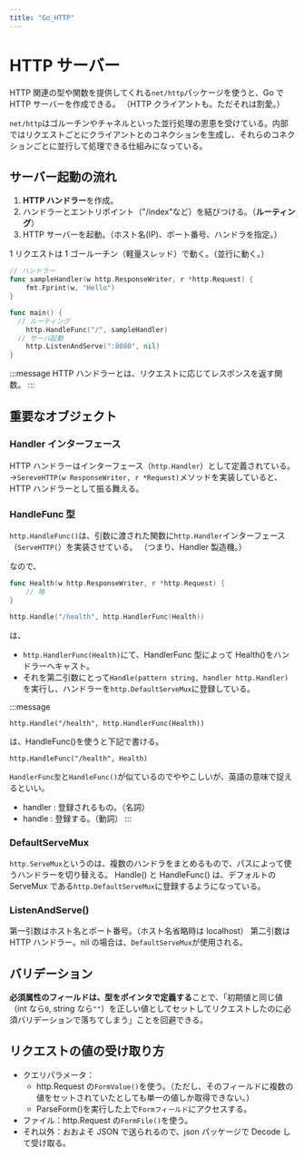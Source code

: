 ```yaml
---
title: "Go_HTTP"
---
```


# HTTP サーバー

HTTP 関連の型や関数を提供してくれる`net/http`パッケージを使うと、Go で HTTP サーバーを作成できる。
（HTTP クライアントも。ただそれは割愛。）

`net/http`はゴルーチンやチャネルといった並行処理の恩恵を受けている。内部ではリクエストごとにクライアントとのコネクションを生成し、それらのコネクションごとに並行して処理できる仕組みになっている。

## サーバー起動の流れ

1. **HTTP ハンドラー**を作成。
2. ハンドラーとエントリポイント（"/index"など）を結びつける。（**ルーティング**）
3. HTTP サーバーを起動。（ホスト名(IP)、ポート番号、ハンドラを指定。）

1 リクエストは 1 ゴールーチン（軽量スレッド）で動く。（並行に動く。）

```go
// ハンドラー
func sampleHandler(w http.ResponseWriter, r *http.Request) {
	fmt.Fprint(w, "Hello")
}

func main() {
  // ルーティング
	http.HandleFunc("/", sampleHandler)
  // サーバ起動
	http.ListenAndServe(":8080", nil)
}
```

:::message
HTTP ハンドラーとは、リクエストに応じてレスポンスを返す関数。
:::

## 重要なオブジェクト

### Handler インターフェース

HTTP ハンドラーはインターフェース（`http.Handler`）として定義されている。
→`SereveHTTP(w ResponseWriter, r *Request)`メソッドを実装していると、HTTP ハンドラーとして振る舞える。

### HandleFunc 型

`http.HandleFunc()`は、引数に渡された関数に`http.Handler`インターフェース（`ServeHTTP(`）を実装させている。
（つまり、Handler 製造機。）

なので、

```go
func Health(w http.ResponseWriter, r *http.Request) {
	// 略
}

http.Handle("/health", http.HandlerFunc(Health))
```

は、

- `http.HandlerFunc(Health)`にて、HandlerFunc 型によって Health()をハンドラーへキャスト。
- それを第二引数にとって`Handle(pattern string, handler http.Handler)`を実行し、ハンドラーを`http.DefaultServeMux`に登録している。

:::message

```go:Handle() + HandlerFunc
http.Handle("/health", http.HandlerFunc(Health))
```

は、HandleFunc()を使うと下記で書ける。

```go:HandleFunc()
http.HandleFunc("/health", Health)
```

`HandlerFunc型`と`HandleFunc()`が似ているのでややこしいが、英語の意味で捉えるといい。

- handler : 登録されるもの。（名詞）
- handle : 登録する。（動詞）
  :::

### DefaultServeMux

`http.ServeMux`というのは、複数のハンドラをまとめるもので、パスによって使うハンドラーを切り替える。
Handle() と HandleFunc() は、デフォルトの ServeMux である`http.DefaultServeMux`に登録するようになっている。

### ListenAndServe()

第一引数はホスト名とポート番号。（ホスト名省略時は localhost）
第二引数は HTTP ハンドラー。nil の場合は、`DefaultServeMux`が使用される。

## バリデーション

**必須属性のフィールドは、型をポインタで定義する**ことで、「初期値と同じ値（int なら`0`, string なら`""`）を正しい値としてセットしてリクエストしたのに必須バリデーションで落ちてしまう」ことを回避できる。

## リクエストの値の受け取り方

- クエリパラメータ：
  - http.Request の`FormValue()`を使う。（ただし、そのフィールドに複数の値をセットされていたとしても単一の値しか取得できない。）
  - ParseForm()を実行した上で`Formフィールド`にアクセスする。
- ファイル：http.Request の`FormFile()`を使う。
- それ以外：おおよそ JSON で送られるので、json パッケージで Decode して受け取る。
